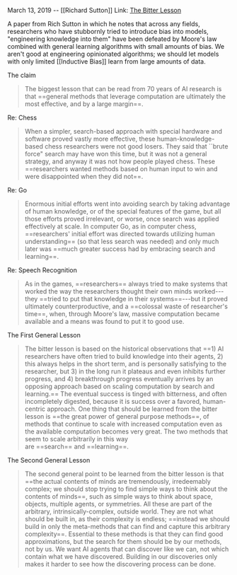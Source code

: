 March 13, 2019 -- [[Richard Sutton]]
Link: [The Bitter Lesson](http://www.incompleteideas.net/IncIdeas/BitterLesson.html)

A paper from Rich Sutton in which he notes that across any fields, researchers who have stubbornly tried to introduce bias into models, "engineering knowledge into them" have been defeated by Moore's law combined with general learning algorithms with small amounts of bias. We aren't good at engineering opinionated algorithms; we should let models with only limited [[Inductive Bias]] learn from large amounts of data.

The claim
>   The biggest lesson that can be read from 70 years of AI research is that ==general methods that leverage computation are ultimately the most effective, and by a large margin==.

Re: Chess
> When a simpler, search-based approach with special hardware and software proved vastly more effective, these human-knowledge-based chess researchers were not good losers. They said that ``brute force" search may have won this time, but it was not a general strategy, and anyway it was not how people played chess. These ==researchers wanted methods based on human input to win and were disappointed when they did not==.

Re: Go
> Enormous initial efforts went into avoiding search by taking advantage of human knowledge, or of the special features of the game, but all those efforts proved irrelevant, or worse, once search was applied effectively at scale.
> In computer Go, as in computer chess, ==researchers' initial effort was directed towards utilizing human understanding== (so that less search was needed) and only much later was ==much greater success had by embracing search and learning==.

Re: Speech Recognition
> As in the games, ==researchers== always tried to make systems that worked the way the researchers thought their own minds worked---they ==tried to put that knowledge in their systems==---but it proved ultimately counterproductive, and a ==colossal waste of researcher's time==, when, through Moore's law, massive computation became available and a means was found to put it to good use.

The First General Lesson
> The bitter lesson is based on the historical observations that ==1) AI researchers have often tried to build knowledge into their agents, 2) this always helps in the short term, and is personally satisfying to the researcher, but 3) in the long run it plateaus and even inhibits further progress, and 4) breakthrough progress eventually arrives by an opposing approach based on scaling computation by search and learning.== The eventual success is tinged with bitterness, and often incompletely digested, because it is success over a favored, human-centric approach.
> One thing that should be learned from the bitter lesson is ==the great power of general purpose methods==, of methods that continue to scale with increased computation even as the available computation becomes very great. The two methods that seem to scale arbitrarily in this way are ==search== and ==learning==.

The Second General Lesson
> The second general point to be learned from the bitter lesson is that ==the actual contents of minds are tremendously, irredeemably complex; we should stop trying to find simple ways to think about the contents of minds==, such as simple ways to think about space, objects, multiple agents, or symmetries. All these are part of the arbitrary, intrinsically-complex, outside world. They are not what should be built in, as their complexity is endless; ==instead we should build in only the meta-methods that can find and capture this arbitrary complexity==. Essential to these methods is that they can find good approximations, but the search for them should be by our methods, not by us. We want AI agents that can discover like we can, not which contain what we have discovered. Building in our discoveries only makes it harder to see how the discovering process can be done.
> 









